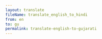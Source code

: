 ```yaml
--- 
layout: translate 
fileName: translate_english_to_hindi 
from: en
to: gu 
permalink: translate-english-to-gujarati
---
```

